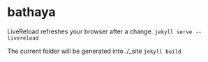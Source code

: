 # bathaya

LiveReload refreshes your browser after a change.
`jekyll serve --livereload`


The current folder will be generated into ./_site
`jekyll build`
